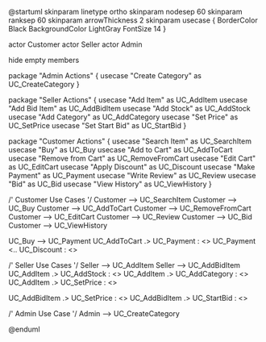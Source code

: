 @startuml
skinparam linetype ortho
skinparam nodesep 60
skinparam ranksep 60
skinparam arrowThickness 2
skinparam usecase {
BorderColor Black
BackgroundColor LightGray
FontSize 14
}

actor Customer
actor Seller
actor Admin

hide empty members

package "Admin Actions" {
usecase "Create Category" as UC_CreateCategory
}

package "Seller Actions" {
usecase "Add Item" as UC_AddItem
usecase "Add Bid Item" as UC_AddBidItem
usecase "Add Stock" as UC_AddStock
usecase "Add Category" as UC_AddCategory
usecase "Set Price" as UC_SetPrice
usecase "Set Start Bid" as UC_StartBid
}

package "Customer Actions" {
usecase "Search Item" as UC_SearchItem
usecase "Buy" as UC_Buy
usecase "Add to Cart" as UC_AddToCart
usecase "Remove from Cart" as UC_RemoveFromCart
usecase "Edit Cart" as UC_EditCart
usecase "Apply Discount" as UC_Discount
usecase "Make Payment" as UC_Payment
usecase "Write Review" as UC_Review
usecase "Bid" as UC_Bid
usecase "View History" as UC_ViewHistory
}

/' Customer Use Cases '/
Customer --> UC_SearchItem
Customer --> UC_Buy
Customer --> UC_AddToCart
Customer --> UC_RemoveFromCart
Customer --> UC_EditCart
Customer --> UC_Review
Customer --> UC_Bid
Customer --> UC_ViewHistory

UC_Buy --> UC_Payment
UC_AddToCart .> UC_Payment : <<extend>>
UC_Payment <.. UC_Discount : <<extend>>

/' Seller Use Cases '/
Seller --> UC_AddItem
Seller --> UC_AddBidItem
UC_AddItem .> UC_AddStock : <<include>>
UC_AddItem .> UC_AddCategory : <<include>>
UC_AddItem .> UC_SetPrice : <<include>>

UC_AddBidItem .> UC_SetPrice : <<include>>
UC_AddBidItem .> UC_StartBid : <<include>>

/' Admin Use Case '/
Admin --> UC_CreateCategory

@enduml
